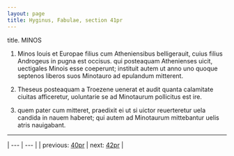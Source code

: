 ```yaml
---
layout: page
title: Hyginus, Fabulae, section 41pr
---
```


title. MINOS



1. Minos Iouis et Europae filius cum Atheniensibus belligerauit, cuius filius Androgeus in pugna est occisus. qui posteaquam Athenienses uicit, uectigales Minois esse coeperunt; instituit autem ut anno uno quoque septenos liberos suos Minotauro ad epulandum mitterent.



2. Theseus posteaquam a Troezene uenerat et audit quanta calamitate ciuitas afficeretur, uoluntarie se ad Minotaurum pollicitus est ire.



3. quem pater cum mitteret, praedixit ei ut si uictor reuerteretur uela candida in nauem haberet; qui autem ad Minotaurum mittebantur uelis atris nauigabant.



---

| --- | --- |
| previous: [40pr](../40pr/) | next: [42pr](../42pr/) |